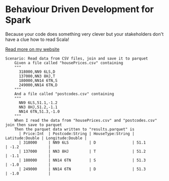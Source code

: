 # Behaviour Driven Development for Spark

Because your code does something very clever but your stakeholders don't have a clue how to read Scala!

[Read more on my website](http://logicalgenetics.com/behaviour-driven-spark/)

```cucumber
Scenario: Read data from CSV files, join and save it to parquet
    Given a file called "housePrices.csv" containing
    """
      318000,NN9 6LS,D
      137000,NN3 8HJ,T
      180000,NN14 6TN,S
      249000,NN14 6TN,D
    """
    And a file called "postcodes.csv" containing
    """
      NN9 6LS,51.1,-1.2
      NN3 8HJ,51.2,-1.1
      NN14 6TN,51.3,-1.0
    """
    When I read the data from "housePrices.csv" and "postcodes.csv" join then save to parquet
    Then the parquet data written to "results.parquet" is
      | Price:Int  | Postcode:String | HouseType:String | Latitude:Double | Longitude:Double |
      | 318000     | NN9 6LS         | D                | 51.1            | -1.2             |
      | 137000     | NN3 8HJ         | T                | 51.2            | -1.1             |
      | 180000     | NN14 6TN        | S                | 51.3            | -1.0             |
      | 249000     | NN14 6TN        | D                | 51.3            | -1.0             |
```
